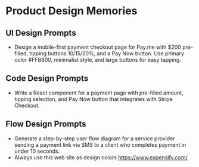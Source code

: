 # Product Design Memories

## UI Design Prompts
- Design a mobile-first payment checkout page for Pay.me with $200 pre-filled, tipping buttons 10/15/20%, and a Pay Now button. Use primary color #FFB800, minimalist style, and large buttons for easy tapping.

## Code Design Prompts
- Write a React component for a payment page with pre-filled amount, tipping selection, and Pay Now button that integrates with Stripe Checkout.

## Flow Design Prompts
- Generate a step-by-step user flow diagram for a service provider sending a payment link via SMS to a client who completes payment in under 10 seconds.
- Always use this web site as design colors https://www.expensify.com/